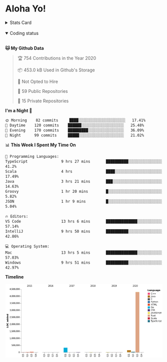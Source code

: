 # Aloha Yo!

<details>
<summary>Stats Card</summary>
 
[![Anurag's github stats](https://github-readme-stats.vercel.app/api?username=GarfieldZHU&show_icons=true&theme=tokyonight)](https://github.com/anuraghazra/github-readme-stats)
 
</details>

<br/>

<details open>

<summary>Coding status</summary>

<br/>

<!--START_SECTION:waka-->
**🐱 My Github Data** 

> 🏆 754 Contributions in the Year 2020
 > 
> 📦 453.0 kB Used in Github's Storage 
 > 
> 🚫 Not Opted to Hire
 > 
> 📜 59 Public Repositories
 > 
> 🔑 15 Private Repositories 

**I'm a Night 🦉** 

```text
🌞 Morning    82 commits     ████░░░░░░░░░░░░░░░░░░░░░   17.41% 
🌆 Daytime    120 commits    ██████░░░░░░░░░░░░░░░░░░░   25.48% 
🌃 Evening    170 commits    █████████░░░░░░░░░░░░░░░░   36.09% 
🌙 Night      99 commits     █████░░░░░░░░░░░░░░░░░░░░   21.02%

```


📊 **This Week I Spent My Time On** 

```text
💬 Programming Languages: 
TypeScript               9 hrs 27 mins       ██████████░░░░░░░░░░░░░░░   41.2% 
Scala                    4 hrs               ████░░░░░░░░░░░░░░░░░░░░░   17.49% 
Java                     3 hrs 21 mins       ███░░░░░░░░░░░░░░░░░░░░░░   14.63% 
Groovy                   1 hr 20 mins        █░░░░░░░░░░░░░░░░░░░░░░░░   5.82% 
JSON                     1 hr 9 mins         █░░░░░░░░░░░░░░░░░░░░░░░░   5.04%

🔥 Editors: 
VS Code                  13 hrs 6 mins       ██████████████░░░░░░░░░░░   57.14% 
IntelliJ                 9 hrs 50 mins       ██████████░░░░░░░░░░░░░░░   42.86%

💻 Operating System: 
Mac                      13 hrs 5 mins       ██████████████░░░░░░░░░░░   57.03% 
Windows                  9 hrs 51 mins       ██████████░░░░░░░░░░░░░░░   42.97%

```

**Timeline**

![Chart not found](https://github.com/GarfieldZHU/GarfieldZHU/blob/master/charts/bar_graph.png) 


<!--END_SECTION:waka-->

</details>
